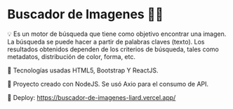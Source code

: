 # Buscador de Imagenes 🔎🌆

💡 Es un motor de búsqueda que tiene como objetivo encontrar una imagen. La búsqueda se puede hacer a partir de palabras claves (texto). Los resultados obtenidos dependen de los criterios de búsqueda, tales como metadatos, distribución de color, forma, etc.

🔨 Tecnologías usadas HTML5, Bootstrap Y ReactJS.

🔧 Proyecto creado con NodeJS. Se usó Axio para el consumo de API.  

🚀 Deploy: https://buscador-de-imagenes-liard.vercel.app/

